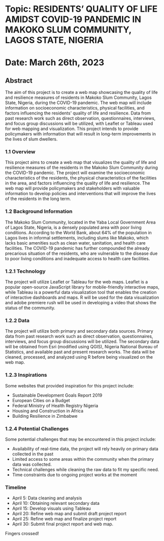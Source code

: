 # Topic:	RESIDENTS’ QUALITY OF LIFE AMIDST COVID-19 PANDEMIC IN MAKOKO SLUM COMMUNITY, LAGOS STATE, NIGERIA
# Date:   March 26th, 2023

## Abstract

The aim of this project is to create a web map showcasing the quality of life and resilience measures of residents in Makoko Slum Community, Lagos State, Nigeria, during the COVID-19 pandemic. 
The web map will include information on socioeconomic characteristics, physical facilities, and factors influencing the residents' quality of life and resilience. 
Data from past research work such as direct observation, questionnaires, interviews, and focus group discussions will be utilized, with Leaflet or Tableau used for web mapping and visualization. 
This project intends to provide policymakers with information that will result in long-term improvements in the lives of slum dwellers.

### 1.1	Overview

This project aims to create a web map that visualizes the quality of life and resilience measures of the residents in the Makoko Slum Community during the COVID-19 pandemic. 
The project will examine the socioeconomic characteristics of the residents, the physical characteristics of the facilities in the area, and factors influencing the quality of life and resilience. 
The web map will provide policymakers and stakeholders with valuable information to develop policies and interventions that will improve the lives of the residents in the long term.

### 1.2	Background Information 

The Makoko Slum Community, located in the Yaba Local Government Area of Lagos State, Nigeria, is a densely populated area with poor living conditions. 
According to the World Bank, about 64% of the population in Lagos lives in informal settlements, including slums like Makoko, which lacks basic amenities such as clean water, sanitation, and health care facilities.
The COVID-19 pandemic has further compounded the already precarious situation of the residents, who are vulnerable to the disease due to poor living conditions and inadequate access to health care facilities.

### 1.2.1	Technology

The project will utilize Leaflet or Tableau for the web maps.
Leaflet is a popular open-source JavaScript library for mobile-friendly interactive maps, while Tableau is a powerful data visualization tool that enables the creation of interactive dashboards and maps. 
R will be used for the data visualization and adobe premiere rush will be used in developing a video that shows the status of the community. 

### 1.2.2	Data

The project will utilize both primary and secondary data sources. Primary data from past research work such as direct observation, questionnaires, interviews, and focus group discussions will be utilized. 
The secondary data will be obtained from Esri (modified using QGIS), Nigeria National Bureau of Statistics, and available past and present research works. 
The data will be cleaned, processed, and analyzed using R before being visualized on the web map.

### 1.2.3	Inspirations

Some websites that provided inspiration for this project include:
- Sustainable Development Goals Report 2019
- European Cities on a Budget
- Federal Ministry of Health Registry Nigeria
- Housing and Construction in Africa
- Building Resilience in Zimbabwe

### 1.2.4	Potential Challenges 

Some potential challenges that may be encountered in this project include:
- Availability of real-time data, the project will rely heavily on primary data collected in the past
- Limited access to some areas within the community when the primary data was collected.
- Technical challenges while cleaning the raw data to fit my specific need.
- Time constraints due to ongoing project works at the moment

### Timeline

- April 5: Data cleaning and analysis
- April 10: Obtaining relevant secondary data 
- April 15: Develop visuals using Tableau 
- April 20: Refine web map and submit draft project report 
- April 25: Refine web map and finalize project report
- April 30: Submit final project report and web map.

Fingers crossed!
